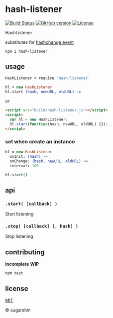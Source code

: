 # hash-listener

[![Build Status](https://travis-ci.org/sugarshin/hash-listener.svg?branch=master)](https://travis-ci.org/sugarshin/hash-listener) [![GitHub version](https://badge.fury.io/gh/sugarshin%2Fhash-listener.svg)](http://badge.fury.io/gh/sugarshin%2Fhash-listener) [![License](http://img.shields.io/:license-mit-blue.svg)](http://sugarshin.mit-license.org/)

HashListener

substitutes for [hashchange event](https://developer.mozilla.org/en-US/docs/Web/API/WindowEventHandlers/onhashchange)

```
npm i hash-listener
```

## usage

```coffeescript
HashListener = require 'hash-listener'

hl = new HashListener
hl.start (hash, newURL, oldURL) ->
```

or

```html
<script src="build/hash-listener.js"></script>
<script>
  var hl = new HashListener;
  hl.start(function(hash, newURL, oldURL) {});
</script>
```

### set when create an instance

```coffeescript
hl = new HashListener
  onInit: (hash) ->
  onChange: (hash, newURL, oldURL) ->
  interval: 100

hl.start()
```

## api

### `.start( [callback] )`

Start listening

### `.stop( [callback] [, hash] )`

Stop listening

## contributing

**Incomplete** **WIP**

```
npm test
```

## license

[MIT](http://sugarshin.mit-license.org/)

© sugarshin
